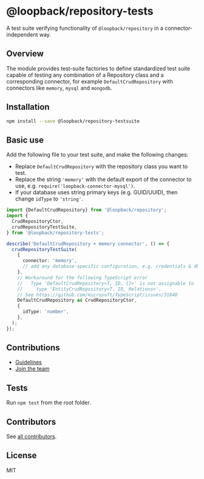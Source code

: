 # @loopback/repository-tests

A test suite verifying functionality of `@loopback/repository` in a
connector-independent way.

## Overview

The module provides test-suite factories to define standardized test suite
capable of testing any combination of a Repository class and a corresponding
connector, for example `DefaultCrudRepository` with connectors like `memory`,
`mysql` and `mongodb`.

## Installation

```sh
npm install --save @loopback/repository-testsuite
```

## Basic use

Add the following file to your test suite, and make the following changes:

- Replace `DefaultCrudRepository` with the repository class you want to test.
- Replace the string `'memory'` with the default export of the connector to use,
  e.g. `require('loopback-connector-mysql')`.
- If your database uses string primary keys (e.g. GUID/UUID), then change
  `idType` to `'string'`.

```ts
import {DefaultCrudRepository} from '@loopback/repository';
import {
  CrudRepositoryCtor,
  crudRepositoryTestSuite,
} from '@loopback/repository-tests';

describe('DefaultCrudRepository + memory connector', () => {
  crudRepositoryTestSuite(
    {
      connector: 'memory',
      // add any database-specific configuration, e.g. credentials & db name
    },
    // Workaround for the following TypeScript error
    //   Type 'DefaultCrudRepository<T, ID, {}>' is not assignable to
    //     type 'EntityCrudRepository<T, ID, Relations>'.
    // See https://github.com/microsoft/TypeScript/issues/31840
    DefaultCrudRepository as CrudRepositoryCtor,
    {
      idType: 'number',
    },
  );
});
```

## Contributions

- [Guidelines](https://github.com/strongloop/loopback-next/blob/master/docs/CONTRIBUTING.md)
- [Join the team](https://github.com/strongloop/loopback-next/issues/110)

## Tests

Run `npm test` from the root folder.

## Contributors

See
[all contributors](https://github.com/strongloop/loopback-next/graphs/contributors).

## License

MIT

